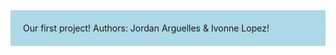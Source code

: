 <style>
.custom-background {
    background-color: #ADD8E6; 
    padding: 20px;
}
</style>

<div class="custom-background">
<!-- Your README content goes here -->Our first project!
Authors: Jordan Arguelles & Ivonne Lopez!
</div>
